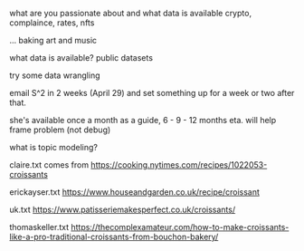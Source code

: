 what are you passionate about and what data is available
crypto, complaince, rates, nfts

... baking
art and music

what data is available?
public datasets

try some data wrangling

email S^2 in 2 weeks (April 29)
and set something up for a week or two after that.

she's available once a month as a guide, 6 - 9 - 12 months eta.
will help frame problem (not debug)

what is topic modeling?

claire.txt comes from https://cooking.nytimes.com/recipes/1022053-croissants

erickayser.txt https://www.houseandgarden.co.uk/recipe/croissant

uk.txt https://www.patisseriemakesperfect.co.uk/croissants/

thomaskeller.txt https://thecomplexamateur.com/how-to-make-croissants-like-a-pro-traditional-croissants-from-bouchon-bakery/
